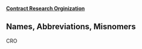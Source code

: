 [**Contract Research Orginization**](https://en.wikipedia.org/wiki/Contract_research_organization)


## Names, Abbreviations, Misnomers
CRO